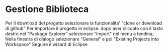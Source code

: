 # Gestione Biblioteca
Per il download del progetto selezionare la funzionalita' "clone or download di github"
Per importare il progetto in eclipse: dopo aver cliccato con il tasto destro nel "Package Explorer" selezionare "Import" nel menu a tendina;
Nella finestra di dialogo selezionare "General" e poi "Existing Projects into Workspace"
Seguire il wizard di Eclipse
